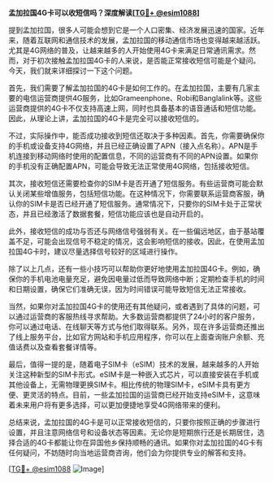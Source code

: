 **孟加拉国4G卡可以收短信吗？深度解读[[TG💪+ @esim1088](https://t.me/s/esim1088)]**

提到孟加拉国，很多人可能会想到它是一个人口密集、经济发展迅速的国家。近年来，随着互联网和通信技术的发展，孟加拉国的移动通信市场也变得越来越活跃。尤其是4G网络的普及，让越来越多的人开始使用4G卡来满足日常通讯需求。然而，对于初次接触孟加拉国4G卡的人来说，是否能正常接收短信可能是个疑问。今天，我们就来详细探讨一下这个问题。

首先，我们需要了解孟加拉国的4G卡是如何工作的。在孟加拉国，主要有几家主要的电信运营商提供4G服务，比如Grameenphone、Robi和Banglalink等。这些运营商提供的4G卡不仅支持高速上网，同时也具备基本的语音通话和短信功能。因此，从理论上讲，孟加拉国的4G卡是完全可以接收短信的。

不过，实际操作中，能否成功接收到短信还取决于多种因素。首先，你需要确保你的手机或设备支持4G网络，并且已经正确设置了APN（接入点名称）。APN是手机连接到移动网络时使用的配置信息，不同的运营商有不同的APN设置。如果你的手机没有正确配置APN，可能会导致无法正常使用4G网络，包括接收短信。

其次，接收短信还需要检查你的SIM卡是否开通了短信服务。有些运营商可能会默认关闭某些增值服务，包括短信功能。在这种情况下，你需要联系运营商客服，确认你的SIM卡是否已经开通了短信服务。通常情况下，只要你的SIM卡处于正常状态，并且已经激活了数据套餐，短信功能应该也是自动开启的。

此外，接收短信的成功与否还与网络信号强弱有关。在一些偏远地区，由于基站覆盖不足，可能会出现信号不稳定的情况，这会影响短信的接收。因此，在使用孟加拉国4G卡时，建议尽量选择信号较好的区域进行操作。

除了以上几点，还有一些小技巧可以帮助你更好地使用孟加拉国4G卡。例如，确保你的手机电池电量充足，避免因电量过低而导致网络中断；定期检查手机的时间和日期设置，确保它们准确无误，因为时间错误可能导致短信无法正常接收。

当然，如果你对孟加拉国4G卡的使用还有其他疑问，或者遇到了具体的问题，可以通过运营商的客服热线寻求帮助。大多数运营商都提供了24小时的客户服务，你可以通过电话、在线聊天等方式与他们取得联系。另外，现在许多运营商还推出了线上服务平台，比如官方网站和手机应用程序，你可以在上面查询账户余额、充值话费以及查看套餐详情等。

最后，值得一提的是，随着电子SIM卡（eSIM）技术的发展，越来越多的人开始关注这种新型的SIM卡形式。eSIM卡是一种嵌入式芯片，可以直接安装在手机或其他设备上，无需物理更换SIM卡。相比传统的物理SIM卡，eSIM卡具有更方便、更灵活的特点。目前，一些孟加拉国的运营商已经开始支持eSIM卡，这意味着未来用户将有更多选择，可以更加便捷地享受4G网络带来的便利。

总结来说，孟加拉国的4G卡是可以正常接收短信的，只要你按照正确的步骤进行设置，并且注意网络信号和设备状态等因素。无论你是短期旅行还是长期居住，选择合适的4G卡都能让你在异国他乡保持顺畅的通讯。如果你对孟加拉国的4G卡有任何疑问，不妨随时向当地运营商咨询，他们会为你提供专业的解答和支持。

[[TG💪+ @esim1088](https://t.me/s/esim1088) ![Image](https://i.postimg.cc/4NQfJmqS/Snipaste-2025-05-13-00-14-12.png)]